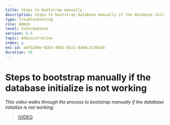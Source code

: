 ```yaml
---
title: Steps to bootstrap manually
description: Steps to bootstrap database manually if the database initialize is not working
type: Troubleshooting
role: Admin
level: Intermediate
version: 6.5
topic: Administration
index: y
exl-id: a6f62d9e-0263-4843-8521-93e8c3c5be5b
duration: 58
---
```

# Steps to bootstrap manually if the database initialize is not working

*This video walks through the process to bootstrap manually if the database initialize is not working.*

>[!VIDEO](https://video.tv.adobe.com/v/335515?quality=12&learn=on)
